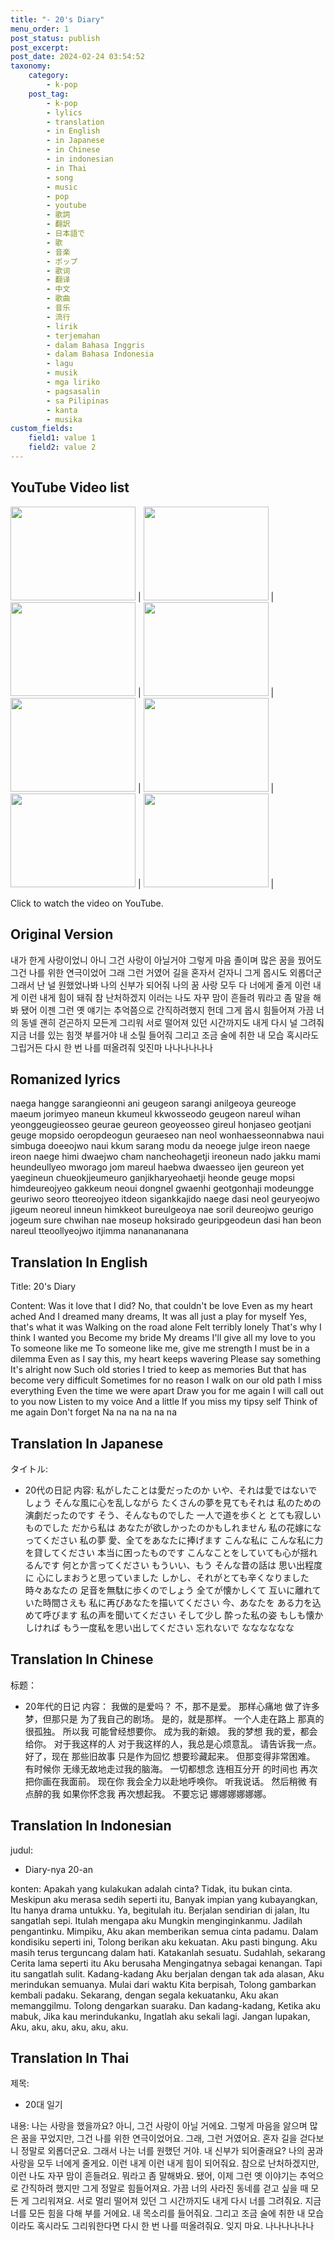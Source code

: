 ```yaml
---
title: "- 20's Diary"
menu_order: 1
post_status: publish
post_excerpt: 
post_date: 2024-02-24 03:54:52
taxonomy:
    category:
        - k-pop
    post_tag:
        - k-pop
        - lylics
        - translation
        - in English
        - in Japanese
        - in Chinese
        - in indonesian
        - in Thai
        - song
        - music
        - pop
        - youtube
        - 歌詞
        - 翻訳
        - 日本語で
        - 歌
        - 音楽
        - ポップ
        - 歌词
        - 翻译
        - 中文
        - 歌曲
        - 音乐
        - 流行
        - lirik
        - terjemahan
        - dalam Bahasa Inggris
        - dalam Bahasa Indonesia
        - lagu
        - musik
        - mga liriko
        - pagsasalin
        - sa Pilipinas
        - kanta
        - musika
custom_fields:
    field1: value 1
    field2: value 2
---
```


## YouTube Video list
 [<img src='http://img.youtube.com/vi/uR7URJZHhhY/0.jpg' width='200' height='150'>](https://youtu.be/uR7URJZHhhY) | [<img src='http://img.youtube.com/vi/c0aLBAyMUxI/0.jpg' width='200' height='150'>](https://youtu.be/c0aLBAyMUxI) | [<img src='http://img.youtube.com/vi/vBl42mCnRGA/0.jpg' width='200' height='150'>](https://youtu.be/vBl42mCnRGA) | [<img src='http://img.youtube.com/vi/8A2S9VqGqlU/0.jpg' width='200' height='150'>](https://youtu.be/8A2S9VqGqlU) | [<img src='http://img.youtube.com/vi/1qq7jTPkjVg/0.jpg' width='200' height='150'>](https://youtu.be/1qq7jTPkjVg) |
 [<img src='http://img.youtube.com/vi/GkpN3uiZ-Ew/0.jpg' width='200' height='150'>](https://youtu.be/GkpN3uiZ-Ew) | [<img src='http://img.youtube.com/vi/kZOCRgheOUk/0.jpg' width='200' height='150'>](https://youtu.be/kZOCRgheOUk) | [<img src='http://img.youtube.com/vi/r38e-IkC0Ys/0.jpg' width='200' height='150'>](https://youtu.be/r38e-IkC0Ys) |

Click to watch the video on YouTube.
## Original Version
내가 한게 사랑이었니 
아니 그건 사랑이 아닐거야 
그렇게 마음 졸이며 
많은 꿈을 꿨어도 그건 
나를 위한 연극이었어 
그래 그런 거였어 
길을 혼자서 걷자니 
그게 몹시도 외롭더군 
그래서 난 
널 원했었나봐 
나의 신부가 되어줘 
나의 꿈 
사랑 모두 다 너에게 줄게 
이런 내게 
이런 내게 힘이 돼줘 
참 난처하겠지 
이러는 나도 자꾸 맘이 흔들려 
뭐라고 좀 말을 해봐 
됐어 이젠 
그런 옛 얘기는 
추억쯤으로 
간직하려했지 
헌데 그게 몹시 힘들어져 
가끔 너의 
동넬 괜히 걷곤하지 
모든게 그리워 
서로 떨어져 
있던 시간까지도 
내게 다시 널 그려줘 
지금 너를 
있는 힘껏 부를거야 
내 소릴 들어줘 
그리고 조금 
술에 취한 내 모습 
혹시라도 그립거든 
다시 한 번 나를 떠올려줘 
잊진마 
나나나나나나 



## Romanized lyrics
naega hangge sarangieonni 
ani geugeon sarangi anilgeoya 
geureoge maeum jorimyeo 
maneun kkumeul kkwosseodo geugeon 
nareul wihan yeonggeugieosseo 
geurae geureon geoyeosseo 
gireul honjaseo geotjani 
geuge mopsido oeropdeogun 
geuraeseo nan 
neol wonhaesseonnabwa 
naui simbuga doeeojwo 
naui kkum 
sarang modu da neoege julge 
ireon naege 
ireon naege himi dwaejwo 
cham nancheohagetji 
ireoneun nado jakku mami heundeullyeo 
mworago jom mareul haebwa 
dwaesseo ijen 
geureon yet yaegineun 
chueokjjeumeuro 
ganjikharyeohaetji 
heonde geuge mopsi himdeureojyeo 
gakkeum neoui 
dongnel gwaenhi geotgonhaji 
modeungge geuriwo 
seoro tteoreojyeo 
itdeon sigankkajido 
naege dasi neol geuryeojwo 
jigeum neoreul 
inneun himkkeot bureulgeoya 
nae soril deureojwo 
geurigo jogeum 
sure chwihan nae moseup 
hoksirado geuripgeodeun 
dasi han beon nareul tteoollyeojwo 
itjimma 
nananananana 



## Translation In English
Title: 20's Diary

Content:
Was it love that I did?
No, that couldn't be love
Even as my heart ached
And I dreamed many dreams,
It was all just a play for myself
Yes, that's what it was
Walking on the road alone
Felt terribly lonely
That's why
I think I wanted you
Become my bride
My dreams
I'll give all my love to you
To someone like me
To someone like me, give me strength
I must be in a dilemma
Even as I say this, my heart keeps wavering
Please say something
It's alright now
Such old stories
I tried to keep as memories
But that has become very difficult
Sometimes for no reason
I walk on our old path
I miss everything
Even the time we were apart
Draw you for me again
I will call out to you now
Listen to my voice
And a little
If you miss my tipsy self
Think of me again
Don't forget
Na na na na na na
## Translation In Japanese
タイトル:
- 20代の日記
内容:
私がしたことは愛だったのか
いや、それは愛ではないでしょう
そんな風に心を乱しながら
たくさんの夢を見てもそれは
私のための演劇だったのです
そう、そんなものでした
一人で道を歩くと
とても寂しいものでした
だから私は
あなたが欲しかったのかもしれません
私の花嫁になってください
私の夢
愛、全てをあなたに捧げます
こんな私に
こんな私に力を貸してください
本当に困ったものです
こんなことをしていても心が揺れるんです
何とか言ってください
もういい、もう
そんな昔の話は
思い出程度に
心にしまおうと思っていました
しかし、それがとても辛くなりました
時々あなたの
足音を無駄に歩くのでしょう
全てが懐かしくて
互いに離れて
いた時間さえも
私に再びあなたを描いてください
今、あなたを
ある力を込めて呼びます
私の声を聞いてください
そして少し
酔った私の姿
もしも懐かしければ
もう一度私を思い出してください
忘れないで
なななななな
## Translation In Chinese
标题：
- 20年代的日记
内容：
我做的是爱吗？
不，那不是爱。
那样心痛地
做了许多梦，但那只是
为了我自己的剧场。
是的，就是那样。
一个人走在路上
那真的很孤独。
所以我
可能曾经想要你。
成为我的新娘。
我的梦想
我的爱，都会给你。
对于我这样的人
对于我这样的人，我总是心烦意乱。
请告诉我一点。
好了，现在
那些旧故事
只是作为回忆
想要珍藏起来。
但那变得非常困难。
有时候你
无缘无故地走过我的脑海。
一切都想念
连相互分开
的时间也
再次把你画在我面前。
现在你
我会全力以赴地呼唤你。
听我说话。
然后稍微
有点醉的我
如果你怀念我
再次想起我。
不要忘记
娜娜娜娜娜娜。
## Translation In Indonesian
judul: 
- Diary-nya 20-an

konten: 
Apakah yang kulakukan adalah cinta?
Tidak, itu bukan cinta.
Meskipun aku merasa sedih seperti itu,
Banyak impian yang kubayangkan,
Itu hanya drama untukku.
Ya, begitulah itu.
Berjalan sendirian di jalan,
Itu sangatlah sepi.
Itulah mengapa aku
Mungkin menginginkanmu.
Jadilah pengantinku.
Mimpiku,
Aku akan memberikan semua cinta padamu.
Dalam kondisiku seperti ini,
Tolong berikan aku kekuatan.
Aku pasti bingung.
Aku masih terus terguncang dalam hati.
Katakanlah sesuatu.
Sudahlah, sekarang
Cerita lama seperti itu
Aku berusaha
Mengingatnya sebagai kenangan.
Tapi itu sangatlah sulit.
Kadang-kadang
Aku berjalan dengan tak ada alasan,
Aku merindukan semuanya.
Mulai dari waktu
Kita berpisah,
Tolong gambarkan kembali padaku.
Sekarang, dengan segala kekuatanku,
Aku akan memanggilmu.
Tolong dengarkan suaraku.
Dan kadang-kadang,
Ketika aku mabuk,
Jika kau merindukanku,
Ingatlah aku sekali lagi.
Jangan lupakan,
Aku, aku, aku, aku, aku, aku.
## Translation In Thai
제목:
- 20대 일기

내용:
나는 사랑을 했을까요?
아니, 그건 사랑이 아닐 거에요.
그렇게 마음을 앓으며
많은 꿈을 꾸었지만, 그건
나를 위한 연극이었어요.
그래, 그런 거였어요.
혼자 길을 걷다보니
정말로 외롭더군요.
그래서 나는
너를 원했던 거야.
내 신부가 되어줄래요?
나의 꿈과
사랑을 모두 너에게 줄게요.
이런 내게
이런 내게 힘이 되어줘요.
참으로 난처하겠지만,
이런 나도 자꾸 맘이 흔들려요.
뭐라고 좀 말해봐요.
됐어, 이제
그런 옛 이야기는
추억으로 간직하려 했지만
그게 정말로 힘들어져요.
가끔 너의
사라진 동네를 걷고 싶을 때
모든 게 그리워져요.
서로 멀리 떨어져
있던 그 시간까지도
내게 다시 너를 그려줘요.
지금 너를
모든 힘을 다해 부를 거에요.
내 목소리를 들어줘요.
그리고 조금
술에 취한 내 모습이라도
혹시라도 그리워한다면
다시 한 번 나를 떠올려줘요.
잊지 마요.
나나나나나나
